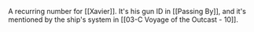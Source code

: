 A recurring number for [[Xavier]]. It's his gun ID in [[Passing By]], and it's mentioned by the ship's system in [[03-C Voyage of the Outcast - 10]].